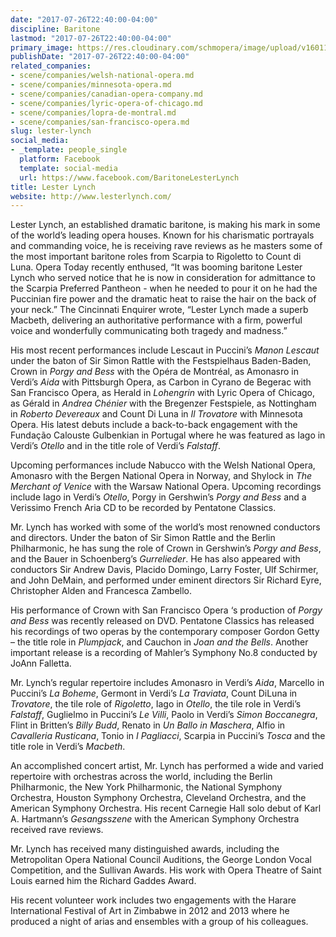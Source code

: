 ```yaml
---
date: "2017-07-26T22:40:00-04:00"
discipline: Baritone
lastmod: "2017-07-26T22:40:00-04:00"
primary_image: https://res.cloudinary.com/schmopera/image/upload/v1601146782/media/2020/09/LesterLynch_munukm.jpg
publishDate: "2017-07-26T22:40:00-04:00"
related_companies:
- scene/companies/welsh-national-opera.md
- scene/companies/minnesota-opera.md
- scene/companies/canadian-opera-company.md
- scene/companies/lyric-opera-of-chicago.md
- scene/companies/lopra-de-montral.md
- scene/companies/san-francisco-opera.md
slug: lester-lynch
social_media:
- _template: people_single
  platform: Facebook
  template: social-media
  url: https://www.facebook.com/BaritoneLesterLynch
title: Lester Lynch
website: http://www.lesterlynch.com/
---
```

Lester Lynch, an established dramatic baritone, is making his mark in some of the world’s leading opera houses. Known for his charismatic portrayals and commanding voice, he is receiving rave reviews as he masters some of the most important baritone roles from Scarpia to Rigoletto to Count di Luna. Opera Today recently enthused, “It was booming baritone Lester Lynch who served notice that he is now in consideration for admittance to the Scarpia Preferred Pantheon - when he needed to pour it on he had the Puccinian fire power and the dramatic heat to raise the hair on the back of your neck.” The Cincinnati Enquirer wrote, “Lester Lynch made a superb Macbeth, delivering an authoritative performance with a firm, powerful voice and wonderfully communicating both tragedy and madness.”

His most recent performances include Lescaut in Puccini’s *Manon Lescaut* under the baton of Sir Simon Rattle with the Festspielhaus Baden-Baden, Crown in *Porgy and Bess* with the Opéra de Montréal, as Amonasro in Verdi’s *Aida* with Pittsburgh Opera, as Carbon in Cyrano de Begerac with San Francisco Opera, as Herald in *Lohengrin* with Lyric Opera of Chicago, as Gérald in *Andrea Chénier* with the Bregenzer Festspiele, as Nottingham in *Roberto Devereaux* and Count Di Luna in *Il Trovatore* with Minnesota Opera. His latest debuts include a back-to-back engagement with the Fundação Calouste Gulbenkian in Portugal where he was featured as Iago in Verdi’s *Otello* and in the title role of Verdi’s *Falstaff*.

Upcoming performances include Nabucco with the Welsh National Opera, Amonasro with the Bergen National Opera in Norway, and Shylock in *The Merchant of Venice* with the Warsaw National Opera. Upcoming recordings include Iago in Verdi’s *Otello*, Porgy in Gershwin’s *Porgy and Bess* and a Verissimo French Aria CD to be recorded by Pentatone Classics.

Mr. Lynch has worked with some of the world’s most renowned conductors and directors. Under the baton of Sir Simon Rattle and the Berlin Philharmonic, he has sung the role of Crown in Gershwin’s *Porgy and Bess*, and the Bauer in Schoenberg’s *Gurrelieder*. He has also appeared with conductors Sir Andrew Davis, Placido Domingo, Larry Foster, Ulf Schirmer, and John DeMain, and performed under eminent directors Sir Richard Eyre, Christopher Alden and Francesca Zambello.

His performance of Crown with San Francisco Opera ‘s production of *Porgy and Bess* was recently released on DVD. Pentatone Classics has released his recordings of two operas by the contemporary composer Gordon Getty – the title role in *Plumpjack*, and Cauchon in *Joan and the Bells*. Another important release is a recording of Mahler’s Symphony No.8 conducted by JoAnn Falletta.

Mr. Lynch’s regular repertoire includes Amonasro in Verdi’s *Aida*, Marcello in Puccini’s *La Boheme*, Germont in Verdi’s *La Traviata*, Count DiLuna in *Trovatore*, the tile role of *Rigoletto*, Iago in *Otello*, the tile role in Verdi’s *Falstaff*, Guglielmo in Puccini’s *Le Villi*, Paolo in Verdi’s *Simon Boccanegra*, Flint in Britten’s *Billy Budd*, Renato in *Un Ballo in Maschera*, Alfio in *Cavalleria Rusticana*, Tonio in *I Pagliacci*, Scarpia in Puccini’s *Tosca* and the title role in Verdi’s *Macbeth*.

An accomplished concert artist, Mr. Lynch has performed a wide and varied repertoire with orchestras across the world, including the Berlin Philharmonic, the New York Philharmonic, the National Symphony Orchestra, Houston Symphony Orchestra, Cleveland Orchestra, and the American Symphony Orchestra. His recent Carnegie Hall solo debut of Karl A. Hartmann’s *Gesangsszene* with the American Symphony Orchestra received rave reviews.

Mr. Lynch has received many distinguished awards, including the Metropolitan Opera National Council Auditions, the George London Vocal Competition, and the Sullivan Awards. His work with Opera Theatre of Saint Louis earned him the Richard Gaddes Award.

His recent volunteer work includes two engagements with the Harare International Festival of Art in Zimbabwe in 2012 and 2013 where he produced a night of arias and ensembles with a group of his colleagues.